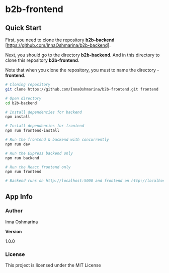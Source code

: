 # b2b-frontend

## Quick Start

First, you need to clone the repository **b2b-backend** [https://github.com/InnaOshmarina/b2b-backend].


Next, you should go to the directory **b2b-backend**. And in this directory to clone this repository **b2b-frontend**. 


Note that when you clone the repository, you must to name the directory - **frontend**.

```bash
# Cloning repository
git clone https://github.com/InnaOshmarina/b2b-frontend.git frontend

# Open directory
cd b2b-backend

# Install dependencies for backend
npm install

# Install dependencies for frontend
npm run frontend-install

# Run the frontend & backend with concurrently
npm run dev

# Run the Express backend only
npm run backend

# Run the React frontend only
npm run frontend

# Backend runs on http://localhost:5000 and frontend on http://localhost:3000
```

## App Info

### Author

Inna Oshmarina

**Version**

1.0.0

### License

This project is licensed under the MIT License
